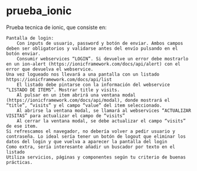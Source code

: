 # prueba_ionic
Prueba tecnica de ionic, que consiste en:


    Pantalla de login:
        Con inputs de usuario, password y botón de enviar. Ambos campos deben ser obligatorios y validarse antes del envío pulsando en el botón enviar.
        Consumir webservices “LOGIN”. Si devuelve un error debe mostrarlo en un ion-alert (https://ionicframework.com/docs/api/alert) con el error que devuelva el webservice.
    Una vez logueado nos llevará a una pantalla con un listado https://ionicframework.com/docs/api/list
        El listado debe pintarse con la información del webservice “LISTADO DE ITEMS”. Mostrar title y visits.
        Al pulsar en un item abrirá una ventana modal (https://ionicframework.com/docs/api/modal), donde mostrará el “title”, “visits” y el campo “value” del item seleccionado.
        Al abrirse la ventana modal, se llamará al webservices “ACTUALIZAR VISITAS” para actualizar el campo de “visits”
        Al cerrar la ventana modal, se debe actualizar el campo “visits” de ese item.
    Si refrescamos el navegador, no debería volver a pedir usuario y contraseña. Lo ideal sería tener un botón de logout que eliminar los datos del login y que vuelva a aparecer la pantalla del login
    Como extra, sería interesante añadir un buscador por texto en el listado
    Utiliza servicios, páginas y componentes según tu criterio de buenas prácticas.
